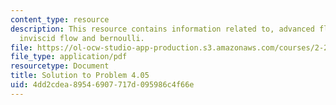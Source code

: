 ```yaml
---
content_type: resource
description: This resource contains information related to, advanced fluid mechanics,
  inviscid flow and bernoulli.
file: https://ol-ocw-studio-app-production.s3.amazonaws.com/courses/2-25-advanced-fluid-mechanics-fall-2013/4dd2cdea89546907717d095986c4f66e_MIT2_25F13_Shapi4.05_Solu.pdf
file_type: application/pdf
resourcetype: Document
title: Solution to Problem 4.05
uid: 4dd2cdea-8954-6907-717d-095986c4f66e
---
```


